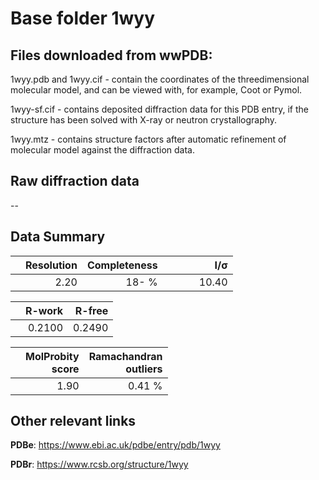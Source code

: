 # Base folder 1wyy

## Files downloaded from wwPDB:

1wyy.pdb and 1wyy.cif - contain the coordinates of the threedimensional molecular model, and can be viewed with, for example, Coot or Pymol.

1wyy-sf.cif - contains deposited diffraction data for this PDB entry, if the structure has been solved with X-ray or neutron crystallography.

1wyy.mtz - contains structure factors after automatic refinement of molecular model against the diffraction data.

## Raw diffraction data

--<br> 

## Data Summary
|   | Resolution | Completeness| I/$\boldsymbol{\sigma}$ |
|---|-------------:|----------------:|--------------:|
|   |2.20|  18- %|<img width=50/>10.40|

|   | **R-work**| **R-free**   
|---|-------------:|----------------:|           
||0.2100|0.2490|

|   |**MolProbity<br>score**| **Ramachandran<br>outliers** 
|---|-------------:|----------------:|
||1.90|0.41 %|

## Other relevant links 
**PDBe**:  https://www.ebi.ac.uk/pdbe/entry/pdb/1wyy
 
**PDBr**: https://www.rcsb.org/structure/1wyy 

